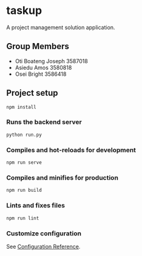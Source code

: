 # taskup
A project management solution application.


## Group Members
  - Oti Boateng Joseph     3587018
  - Asiedu Amos           3580818 
  - Osei Bright           3586418

## Project setup
```
npm install
```

### Runs the backend server
```
python run.py
```

### Compiles and hot-reloads for development
```
npm run serve
```

### Compiles and minifies for production
```
npm run build
```

### Lints and fixes files
```
npm run lint
```

### Customize configuration
See [Configuration Reference](https://cli.vuejs.org/config/).
